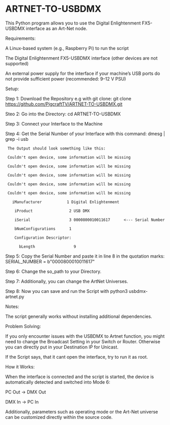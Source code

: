 # ARTNET-TO-USBDMX
This Python program allows you to use the Digital Enlightenment FX5-USBDMX interface as an Art-Net node.

Requirements:

A Linux-based system (e.g., Raspberry Pi) to run the script

The Digital Enlightenment FX5-USBDMX interface (other devices are not supported)

An external power supply for the interface if your machine’s USB ports do not provide sufficient power
(recommended: 9–12 V PSU)

Setup:

Step 1: Download the Repository e.g with git clone: git clone https://github.com/PigcraftTV/ARTNET-TO-USBDMX.git

Steo 2: Go into the Directory: cd ARTNET-TO-USBDMX

Step 3: Connect your Interface to the Machine

Step 4: Get the Serial Number of your Interface with this command: dmesg | grep -i usb

     The Output should look something like this:
     
     Couldn't open device, some information will be missing
     
     Couldn't open device, some information will be missing
     
     Couldn't open device, some information will be missing
     
     Couldn't open device, some information will be missing
     
     Couldn't open device, some information will be missing
     
       iManufacturer           1 Digital Enlightenment
       
        iProduct                2 USB DMX
        
        iSerial                 3 0000800010011617      <--- Serial Number
        
        bNumConfigurations      1
        
        Configuration Descriptor:
        
          bLength                 9
          
Step 5: Copy the Serial Number and paste it in line 8 in the quotation marks: SERIAL_NUMBER = b"0000800010011617"

Step 6: Change the so_path to your Directory.

Step 7: Additionally, you can change the ArtNet Universes.

Step 8: Now you can save and run the Script with python3 usbdmx-artnet.py





Notes:

The script generally works without installing additional dependencies.

Problem Solving:

If you only encounter issues with the USBDMX to Artnet function, you might need to change the Broadcast Setting in your Switch or Router. Otherwise you can directly put in your Destination IP for Unicast.

If the Script says, that it cant open the interface, try to run it as root.

How it Works:

When the interface is connected and the script is started, the device is automatically detected and switched into Mode 6:

PC Out → DMX Out

DMX In → PC In

Additionally, parameters such as operating mode or the Art-Net universe can be customized directly within the source code.

